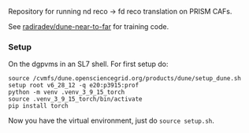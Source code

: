 Repository for running nd reco -> fd reco translation on PRISM CAFs.

See [radiradev/dune-near-to-far](https://github.com/radiradev/dune-near-to-far) for training code.

### Setup

On the dgpvms in an SL7 shell. For first setup do:
```
source /cvmfs/dune.opensciencegrid.org/products/dune/setup_dune.sh
setup root v6_28_12 -q e20:p3915:prof
python -m venv .venv_3_9_15_torch
source .venv_3_9_15_torch/bin/activate
pip install torch
```

Now you have the virtual environment, just do `source setup.sh`.
